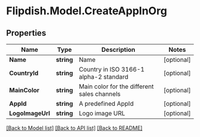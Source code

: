 # Flipdish.Model.CreateAppInOrg
## Properties

Name | Type | Description | Notes
------------ | ------------- | ------------- | -------------
**Name** | **string** | Name | [optional] 
**CountryId** | **string** | Country in ISO 3166-1 alpha-2 standard | [optional] 
**MainColor** | **string** | Main color for the different sales channels | [optional] 
**AppId** | **string** | A predefined AppId | [optional] 
**LogoImageUrl** | **string** | Logo image URL | [optional] 

[[Back to Model list]](../README.md#documentation-for-models) [[Back to API list]](../README.md#documentation-for-api-endpoints) [[Back to README]](../README.md)

